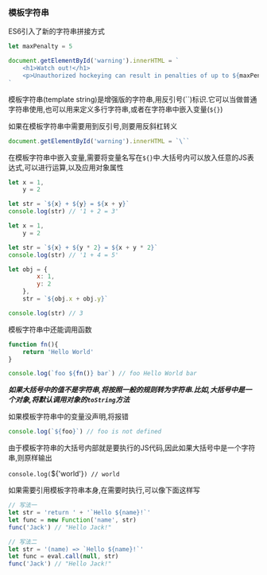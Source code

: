 ### 模板字符串
ES6引入了新的字符串拼接方式

```javascript
let maxPenalty = 5

document.getElementById('warning').innerHTML = `
    <h1>Watch out!</h1>
    <p>Unauthorized hockeying can result in penalties of up to ${maxPenalty} minutes.</p>
`
```

模板字符串(template string)是增强版的字符串,用反引号(\`\`)标识.它可以当做普通字符串使用,也可以用来定义多行字符串,或者在字符串中嵌入变量(`${}`)

如果在模板字符串中需要用到反引号,则要用反斜杠转义

```javascript
document.getElementById('warning').innerHTML = `\``
```

在模板字符串中嵌入变量,需要将变量名写在`${}`中.大括号内可以放入任意的JS表达式,可以进行运算,以及应用对象属性

```javascript
let x = 1,
    y = 2

let str = `${x} + ${y} = ${x + y}`
console.log(str) // '1 + 2 = 3'
```

```javascript
let x = 1,
    y = 2

let str = `${x} + ${y * 2} = ${x + y * 2}`
console.log(str) // '1 + 4 = 5'
```

```javascript
let obj = {
        x: 1,
        y: 2
    },
    str = `${obj.x + obj.y}`

console.log(str) // 3
```

模板字符串中还能调用函数

```javascript
function fn(){
    return 'Hello World'
}

console.log(`foo ${fn()} bar`) // foo Hello World bar
```

**_如果大括号中的值不是字符串,将按照一般的规则转为字符串.比如,大括号中是一个对象,将默认调用对象的`toString`方法_**

如果模板字符串中的变量没声明,将报错

```javascript
console.log(`${foo}`) // foo is not defined
```

由于模板字符串的大括号内部就是要执行的JS代码,因此如果大括号中是一个字符串,则原样输出

`console.log(`${'world'}`) // world`

如果需要引用模板字符串本身,在需要时执行,可以像下面这样写

```javascript
// 写法一
let str = 'return ' + '`Hello ${name}!`'
let func = new Function('name', str)
func('Jack') // "Hello Jack!"

// 写法二
let str = '(name) => `Hello ${name}!`'
let func = eval.call(null, str)
func('Jack') // "Hello Jack!"
```